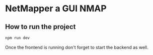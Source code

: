 # NetMapper a GUI NMAP

## How to run the project

```bash
npm run dev
```

Once the frontend is running don't forget to start the backend as well.
